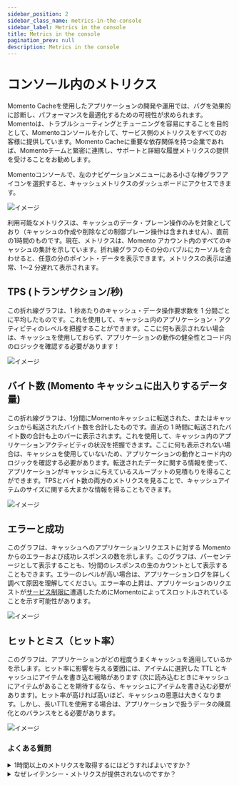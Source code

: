 ```yaml
---
sidebar_position: 2
sidebar_class_name: metrics-in-the-console
sidebar_label: Metrics in the console
title: Metrics in the console
pagination_prev: null
description: Metrics in the console
---
```


# コンソール内のメトリクス

Momento Cacheを使用したアプリケーションの開発や運用では、バグを効果的に診断し、パフォーマンスを最適化するための可視性が求められます。Momentoは、トラブルシューティングとチューニングを容易にすることを目的として、Momentoコンソールを介して、サービス側のメトリクスをすべてのお客様に提供しています。Momento Cacheに重要な依存関係を持つ企業であれば、Momentoチームと緊密に連携し、サポートと詳細な履歴メトリクスの提供を受けることをお勧めします。

Momentoコンソールで、左のナビゲーションメニューにある小さな棒グラフアイコンを選択すると、キャッシュメトリクスのダッシュボードにアクセスできます。

![イメージ](@site/static/img/metrics_select.png)

利用可能なメトリクスは、キャッシュのデータ・プレーン操作のみを対象としており（キャッシュの作成や削除などの制御プレーン操作は含まれません）、直前の1時間のものです。現在、メトリクスは、Momento アカウント内のすべてのキャッシュの集計を示しています。折れ線グラフのその分のバブルにカーソルを合わせると、任意の分のポイント・データを表示できます。メトリクスの表示は通常、1～2 分遅れて表示されます。

## TPS (トランザクション/秒)

この折れ線グラフは、1 秒あたりのキャッシュ・データ操作要求数を 1 分間ごとに平均したものです。これを使用して、キャッシュ内のアプリケーション・アクティビティのレベルを把握することができます。ここに何も表示されない場合は、キャッシュを使用しておらず、アプリケーションの動作の健全性とコード内のロジックを確認する必要があります！

![イメージ](@site/static/img/metrics_tps.png)

## バイト数 (Momento キャッシュに出入りするデータ量)

この折れ線グラフは、1分間にMomentoキャッシュに転送された、またはキャッシュから転送されたバイト数を合計したものです。直近の 1 時間に転送されたバイト数の合計も上のバーに表示されます。これを使用して、キャッシュ内のアプリケーションアクティビティの状況を把握できます。ここに何も表示されない場合は、キャッシュを使用していないため、アプリケーションの動作とコード内のロジックを確認する必要があります。転送されたデータに関する情報を使って、アプリケーションがキャッシュに与えているスループットの見積もりを得ることができます。TPSとバイト数の両方のメトリクスを見ることで、キャッシュアイテムのサイズに関する大まかな情報を得ることもできます。

![イメージ](@site/static/img/metrics_bytecount.png)

## エラーと成功

このグラフは、キャッシュへのアプリケーションリクエストに対する Momento からのエラーおよび成功レスポンスの数を示します。このグラフは、パーセンテージとして表示することも、1分間のレスポンスの生のカウントとして表示することもできます。エラーのレベルが高い場合は、アプリケーションログを詳しく調べて原因を理解してください。エラー率の上昇は、アプリケーションのリクエストが[サービス制限に](./limits)遭遇したためにMomentoによってスロットルされていることを示す可能性があります。

![イメージ](@site/static/img/metrics_success-error.png)

## ヒットとミス（ヒット率）

このグラフは、アプリケーションがどの程度うまくキャッシュを適用しているかを示します。ヒット率に影響を与える要因には、アイテムに選択した TTL とキャッシュにアイテムを書き込む戦略があります (次に読み込むときにキャッシュにアイテムがあることを期待するなら、キャッシュにアイテムを書き込む必要があります)。ヒット率が高ければ高いほど、キャッシュの恩恵は大きくなります。しかし、長いTTLを使用する場合は、アプリケーションで扱うデータの陳腐化とのバランスをとる必要があります。

![イメージ](@site/static/img/metrics_hit-miss.png)

### よくある質問

<details>
<summary>1時間以上のメトリクスを取得するにはどうすればよいですか？</summary>
本番環境では、Momento チームと提携してサポートを受けることをお勧めします。これには、詳細なメトリクスを観測可能なツール（現在は CloudWatch ですが、今後オプションが追加される予定です）に公開することも含まれます。詳細なメトリクスの配信が可能になれば、運用基準に従ってアラームやダッシュボードを構築できます。
</details>

<details>
<summary>なぜレイテンシー・メトリクスが提供されないのですか？</summary>
Momentoが測定できるのは、サービス内部（リクエストルーターとストレージノード間）のトラフィックに関連するレイテンシーだけです。これは、全体的なレイテンシーの話や、ユーザーが受けている体験について、より多くのことを物語っています。また、カナリアを使って、ネットワーク上のどこか遠くにいるエンドユーザーが経験するレイテンシーをテストし、報告することを検討することもできます。
<br></br>
<br></br>
CloudWatchに詳細なメトリクスを配信しているお客様には、パーセンタイル付きのレイテンシ・メトリクスが提供されます。これをクライアント側のレイテンシやカナリア・レイテンシと比較して使用することで、ユーザー・エクスペリエンスの問題がMomentoキャッシュに関連しているのか、あるいは根本的な原因や解決策を他の場所に求める必要があるのかを迅速に判断することができます。
</details>
